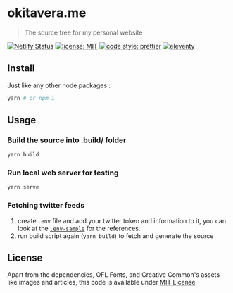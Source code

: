 # okitavera.me
> The source tree for my personal website

[![Netlify Status](https://api.netlify.com/api/v1/badges/2693ef39-e7b6-4c20-b375-0d7ac3619925/deploy-status)](https://app.netlify.com/sites/okitavera/deploys)
[![license: MIT](https://img.shields.io/badge/license-MIT-blue.svg)](LICENSE)
[![code style: prettier](https://img.shields.io/badge/code_style-prettier-ff69b4.svg)](https://github.com/prettier/prettier)
[![eleventy](https://img.shields.io/badge/staticgen-eleventy-%23707070.svg)](https://11ty.io)


## Install

Just like any other node packages :
```sh
yarn # or npm i
```

## Usage

### Build the source into .build/ folder

```sh
yarn build
```

### Run local web server for testing

```sh
yarn serve
```

### Fetching twitter feeds
1. create `.env` file and add your twitter token and information to it, you can look at the [`.env-sample`](.env-sample) for the references.
2. run build script again (`yarn build`) to fetch and generate the source

## License

Apart from the dependencies, OFL Fonts, and Creative Common's assets like images and articles, this code is available under [MIT License](LICENSE)
